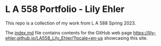 # L A 558 Portfolio - Lily Ehler

This repo is a collection of my work from L A 588 Spring 2023.

The [index.md](index.md) file contains contents for the GitHub web page  <a href="[(https://lily-ehler.github.io/LA558_Lily_Ehler/?locale=en-us)r](https://lily-ehler.github.io/LA558_Lily_Ehler/?locale=en-us)" target="_blank">https://lily-ehler.github.io/LA558_Lily_Ehler/?locale=en-us</a> showcasing this site.

